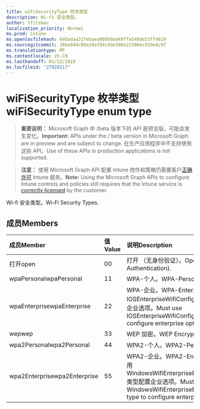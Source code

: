 ```yaml
---
title: wiFiSecurityType 枚举类型
description: Wi-fi 安全类型。
author: tfitzmac
localization_priority: Normal
ms.prod: intune
ms.openlocfilehash: 6ddadaa31febaea08050ad49ffa540de53ff4819
ms.sourcegitcommit: 36be044c89a19af84c93e586e22200ec919e4c9f
ms.translationtype: MT
ms.contentlocale: zh-CN
ms.lasthandoff: 01/12/2019
ms.locfileid: "27920217"
---
```

# <a name="wifisecuritytype-enum-type"></a><span data-ttu-id="2946f-103">wiFiSecurityType 枚举类型</span><span class="sxs-lookup"><span data-stu-id="2946f-103">wiFiSecurityType enum type</span></span>

> <span data-ttu-id="2946f-104">**重要说明：** Microsoft Graph 中 /beta 版本下的 API 是预览版，可能会发生变化。</span><span class="sxs-lookup"><span data-stu-id="2946f-104">**Important:** APIs under the / beta version in Microsoft Graph are in preview and are subject to change.</span></span> <span data-ttu-id="2946f-105">在生产应用程序中不支持使用这些 API。</span><span class="sxs-lookup"><span data-stu-id="2946f-105">Use of these APIs in production applications is not supported.</span></span>

> <span data-ttu-id="2946f-106">**注意：** 使用 Microsoft Graph API 配置 Intune 控件和策略仍需要客户[正确许可](https://go.microsoft.com/fwlink/?linkid=839381) Intune 服务。</span><span class="sxs-lookup"><span data-stu-id="2946f-106">**Note:** Using the Microsoft Graph APIs to configure Intune controls and policies still requires that the Intune service is [correctly licensed](https://go.microsoft.com/fwlink/?linkid=839381) by the customer.</span></span>

<span data-ttu-id="2946f-107">Wi-fi 安全类型。</span><span class="sxs-lookup"><span data-stu-id="2946f-107">Wi-Fi Security Types.</span></span>
## <a name="members"></a><span data-ttu-id="2946f-108">成员</span><span class="sxs-lookup"><span data-stu-id="2946f-108">Members</span></span>
|<span data-ttu-id="2946f-109">成员</span><span class="sxs-lookup"><span data-stu-id="2946f-109">Member</span></span>|<span data-ttu-id="2946f-110">值</span><span class="sxs-lookup"><span data-stu-id="2946f-110">Value</span></span>|<span data-ttu-id="2946f-111">说明</span><span class="sxs-lookup"><span data-stu-id="2946f-111">Description</span></span>|
|:---|:---|:---|
|<span data-ttu-id="2946f-112">打开</span><span class="sxs-lookup"><span data-stu-id="2946f-112">open</span></span>|<span data-ttu-id="2946f-113">0</span><span class="sxs-lookup"><span data-stu-id="2946f-113">0</span></span>|<span data-ttu-id="2946f-114">打开 （无身份验证）。</span><span class="sxs-lookup"><span data-stu-id="2946f-114">Open (No Authentication).</span></span>|
|<span data-ttu-id="2946f-115">wpaPersonal</span><span class="sxs-lookup"><span data-stu-id="2946f-115">wpaPersonal</span></span>|<span data-ttu-id="2946f-116">1</span><span class="sxs-lookup"><span data-stu-id="2946f-116">1</span></span>|<span data-ttu-id="2946f-117">WPA-个人。</span><span class="sxs-lookup"><span data-stu-id="2946f-117">WPA-Personal.</span></span>|
|<span data-ttu-id="2946f-118">wpaEnterprise</span><span class="sxs-lookup"><span data-stu-id="2946f-118">wpaEnterprise</span></span>|<span data-ttu-id="2946f-119">2</span><span class="sxs-lookup"><span data-stu-id="2946f-119">2</span></span>|<span data-ttu-id="2946f-120">WPA-企业。</span><span class="sxs-lookup"><span data-stu-id="2946f-120">WPA-Enterprise.</span></span> <span data-ttu-id="2946f-121">必须使用 IOSEnterpriseWifiConfiguration 类型配置企业选项。</span><span class="sxs-lookup"><span data-stu-id="2946f-121">Must use IOSEnterpriseWifiConfiguration type to configure enterprise options.</span></span>|
|<span data-ttu-id="2946f-122">wep</span><span class="sxs-lookup"><span data-stu-id="2946f-122">wep</span></span>|<span data-ttu-id="2946f-123">3</span><span class="sxs-lookup"><span data-stu-id="2946f-123">3</span></span>|<span data-ttu-id="2946f-124">WEP 加密。</span><span class="sxs-lookup"><span data-stu-id="2946f-124">WEP Encryption.</span></span>|
|<span data-ttu-id="2946f-125">wpa2Personal</span><span class="sxs-lookup"><span data-stu-id="2946f-125">wpa2Personal</span></span>|<span data-ttu-id="2946f-126">4</span><span class="sxs-lookup"><span data-stu-id="2946f-126">4</span></span>|<span data-ttu-id="2946f-127">WPA2-个人。</span><span class="sxs-lookup"><span data-stu-id="2946f-127">WPA2-Personal.</span></span>|
|<span data-ttu-id="2946f-128">wpa2Enterprise</span><span class="sxs-lookup"><span data-stu-id="2946f-128">wpa2Enterprise</span></span>|<span data-ttu-id="2946f-129">5</span><span class="sxs-lookup"><span data-stu-id="2946f-129">5</span></span>|<span data-ttu-id="2946f-130">WPA2-企业。</span><span class="sxs-lookup"><span data-stu-id="2946f-130">WPA2-Enterprise.</span></span> <span data-ttu-id="2946f-131">必须使用 WindowsWifiEnterpriseEAPConfiguration 类型配置企业选项。</span><span class="sxs-lookup"><span data-stu-id="2946f-131">Must use WindowsWifiEnterpriseEAPConfiguration type to configure enterprise options.</span></span>|





